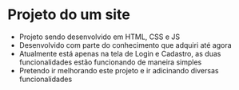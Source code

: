 # Projeto do um site

- Projeto sendo desenvolvido em HTML, CSS e JS
- Desenvolvido com parte do conhecimento que adquiri até agora
- Atualmente está apenas na tela de Login e Cadastro, as duas funcionalidades estão funcionando de maneira simples
- Pretendo ir melhorando este projeto e ir adicinando diversas funcionalidades
